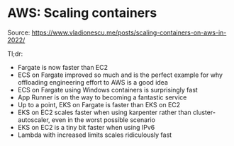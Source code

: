 # AWS: Scaling containers

Source: https://www.vladionescu.me/posts/scaling-containers-on-aws-in-2022/

Tl;dr:

- Fargate is now faster than EC2
- ECS on Fargate improved so much and is the perfect example for why offloading engineering effort to AWS is a good idea
- ECS on Fargate using Windows containers is surprisingly fast
- App Runner is on the way to becoming a fantastic service
- Up to a point, EKS on Fargate is faster than EKS on EC2
- EKS on EC2 scales faster when using karpenter rather than cluster-autoscaler, even in the worst possible scenario
- EKS on EC2 is a tiny bit faster when using IPv6
- Lambda with increased limits scales ridiculously fast

